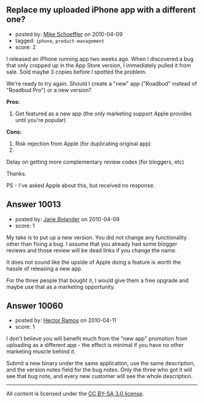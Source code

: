 ## Replace my uploaded iPhone app with a different one?

- posted by: [Mike Schoeffler](https://stackexchange.com/users/-1/2518-mike-schoeffler) on 2010-04-09
- tagged: `iphone`, `product-management`
- score: 2

I released an iPhone running app two weeks ago.  When I discovered a bug that only cropped up in the App Store version, I immediately pulled it from sale. Sold maybe 3 copies before I spotted the problem.

We're ready to try again.  Should I create a "new" app ("Roadbud" instead of "Roadbud Pro") or a new version?

**Pros:**

 1.  Get featured as a new app (the only marketing support Apple provides until you're popular)

**Cons:**

 1. Risk rejection from Apple (for duplicating original app)
 2. 
Delay on getting more complementary review codes (for bloggers, etc)

Thanks.

PS - I've asked Apple about this, but received no response.



## Answer 10013

- posted by: [Jarie Bolander](https://stackexchange.com/users/-1/585-jarie-bolander) on 2010-04-09
- score: 1

My take is to put up a new version. You did not change any functionality other than fixing a bug. I assume that you already had some blogger reviews and those review will be dead links if you change the name.

It does not sound like the upside of Apple doing a feature is worth the hassle of releasing a new app.

For the three people that bought it, I would give them a free upgrade and maybe use that as a marketing opportunity. 


## Answer 10060

- posted by: [Hector Ramos](https://stackexchange.com/users/-1/514-hector-ramos) on 2010-04-11
- score: 1

I don't believe you will benefit much from the "new app" promotion from uploading as a different app - the effect is minimal if you have no other marketing muscle behind it.

Submit a new binary under the same application, use the same description, and the version notes field for the bug notes. Only the three who got it will see that bug note, and every new customer will see the whole description.



---

All content is licensed under the [CC BY-SA 3.0 license](https://creativecommons.org/licenses/by-sa/3.0/).
